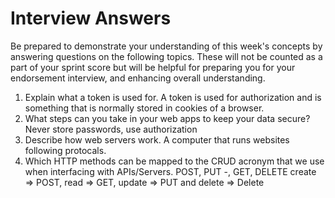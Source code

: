 # Interview Answers
Be prepared to demonstrate your understanding of this week's concepts by answering questions on the following topics. These will not be counted as a part of your sprint score but will be helpful for preparing you for your endorsement interview, and enhancing overall understanding.

1. Explain what a token is used for.
A token is used for authorization and is something that is normally stored in cookies of a browser.
2. What steps can you take in your web apps to keep your data secure?
Never store passwords, use authorization
3. Describe how web servers work.
A computer that runs websites following protocals.
4. Which HTTP methods can be mapped to the CRUD acronym that we use when interfacing with APIs/Servers.
POST, PUT -, GET, DELETE
create => POST, read => GET, update => PUT and delete => Delete